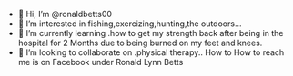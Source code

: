 - 👋 Hi, I’m @ronaldbetts00
- 👀 I’m interested in fishing,exercizing,hunting,the outdoors...
- 🌱 I’m currently learning .how to get my strength back after being in the hospital for 2 Months due to being burned on my feet and knees.
- 💞️ I’m looking to collaborate on .physical therapy..
How to How to reach me is on Facebook under Ronald Lynn Betts
<!--
ronaldbetts00/ronaldbetts00 is a ✨ special ✨ repository because its `README.md` (this file) appears on your GitHub profile.
You can click the Preview link to take a look at your changes.
--->
